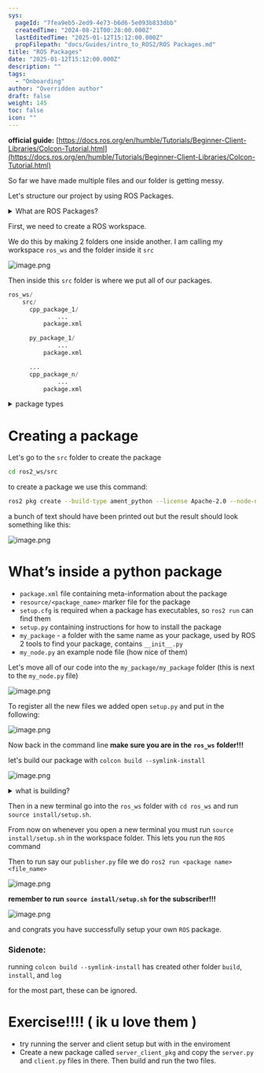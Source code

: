 ```yaml
---
sys:
  pageId: "7fea9eb5-2ed9-4e73-b6d6-5e093b833dbb"
  createdTime: "2024-08-21T00:28:00.000Z"
  lastEditedTime: "2025-01-12T15:12:00.000Z"
  propFilepath: "docs/Guides/intro_to_ROS2/ROS Packages.md"
title: "ROS Packages"
date: "2025-01-12T15:12:00.000Z"
description: ""
tags:
  - "Onboarding"
author: "Overridden author"
draft: false
weight: 145
toc: false
icon: ""
---
```


**official guide:** [https://docs.ros.org/en/humble/Tutorials/Beginner-Client-Libraries/Colcon-Tutorial.html](https://docs.ros.org/en/humble/Tutorials/Beginner-Client-Libraries/Colcon-Tutorial.html)

So far we have made multiple files and our folder is getting messy.

Let's structure our project by using ROS Packages.

<details>

<summary>What are ROS Packages?</summary>

ROS Packages are, as the name implies, packages of code that are highly sharable between ROS developers.

They consist of a folder, `package.xml` file, and source code

```python
      cpp_package_1/
		      ... imagine much code files here ..
          package.xml
```

</details>

First, we need to create a ROS workspace.

We do this by making 2 folders one inside another. I am calling my workspace `ros_ws` and the folder inside it `src`

![image.png](https://prod-files-secure.s3.us-west-2.amazonaws.com/d518164a-d88e-44d1-a4ee-3adb3bd8bce0/70706947-fd18-4537-a67b-e12946812d31/image.png?X-Amz-Algorithm=AWS4-HMAC-SHA256&X-Amz-Content-Sha256=UNSIGNED-PAYLOAD&X-Amz-Credential=ASIAZI2LB466TU72XS3E%2F20250224%2Fus-west-2%2Fs3%2Faws4_request&X-Amz-Date=20250224T061211Z&X-Amz-Expires=3600&X-Amz-Security-Token=IQoJb3JpZ2luX2VjEO7%2F%2F%2F%2F%2F%2F%2F%2F%2F%2FwEaCXVzLXdlc3QtMiJIMEYCIQCx0Cw%2BYTid0umlbGRYbT%2Bno4seGAId%2FHnsyFD5MwdAUQIhANaOBdGec3ST2zhApiiLv6cldJ1S3%2FV3Ke6PopCxgkEnKv8DCCcQABoMNjM3NDIzMTgzODA1Igw4MLpGnFkHdbLrRxMq3AOmAJsTcnci%2Btg4d1gbxwqGEXsFECOmFfoqF1%2FXPsSWmv%2FBH49PxJRfP2hppkJecIrmW6Tb1lb%2BxJfpthWlCjiCu5k8Bj5jItbTps86wLBcCrMUX7qC%2BAf9edQtd9hrp8Ip38JanZVfEO70gOdXQP4UwCWjDL%2FmVwhB6PRUHVO%2BwyzJ6eOCaaifO4vcBnAvZ3T6RhL%2BWYXZd6Yu9f39u220HLsNJr2uk2az1SqUEQMDmBQMvM%2Bqh8NOrllGu0QkNymHMNDxFR5cA0Z5A85DD6HtNZLPrTkKrpTEBwxKkXzY8KGU6dt8TvhAKcZKPWr3RzGbjTcfYeDGSKQpnTeZ%2BvbVUbYKcbYWHyhfiX6fPcrTIKxaEjSXxD5uWCa9K56m%2F1ekK84b5KGtZrkguLMLo2RWMNI%2F%2BLSnXyagxZ5sWfgg5RtqzWjl1dJoI1VWfJkGlVSz0saP7x1dFjO4XD3OKPnK0uvVq3hK%2FbUXRLlA0DQBHad4aGv%2FGtKrPdpgfstF5E%2B5SaGc0%2Bh1cjAmrM3yUZN6Ag2fIpJXviyghxUBXxc8%2BGq9JXc9YijSZ1rCN6O5K8accLIljNDHs93ns4hfg%2B%2B0UiWhULpTzyUJdZBTzltCYIOnb1Vej3mDpn8cgzC9lPC9BjqkATs3LcDxtAf3XU0AXYObFLJLc%2B8D2huiDWVogEYsusXK79acJwUfdJF8cHyfwfM0vedj7PLt1U0ZXWs8AllIxJwK6LQGQxsf1GgsYA7NWlKBFb2qdPJX2JUAbJhzJoUrcvTWYHru6W5IhMc1Cf5q9wbCd%2FOf3qwCN7QKx%2BwPkC02x6H%2BdgFjkhjeor2UAZh50L%2FPmTo%2FiRC1WCyQSW6ApER60Wg3&X-Amz-Signature=64a6c9837efa6af24dd92e3e3b51f14b0433aa5364e4c6d0d085dbecccc8089a&X-Amz-SignedHeaders=host&x-id=GetObject)

Then inside this `src` folder is where we put all of our packages.

```python
ros_ws/
    src/
      cpp_package_1/
		      ...
          package.xml

      py_package_1/
		      ...
          package.xml

      ...
      cpp_package_n/
		      ...
          package.xml

```

<details>

<summary>package types</summary>

packages can be either `C++` or python.

the intern file structure is different for each but for this guide we will stick to creating python packages

</details>

# Creating a package

Let's go to the `src` folder to create the package

```bash
cd ros2_ws/src
```

to create a package we use this command:

```bash
ros2 pkg create --build-type ament_python --license Apache-2.0 --node-name my_node my_package
```

a bunch of text should have been printed out but the result should look something like this:

![image.png](https://prod-files-secure.s3.us-west-2.amazonaws.com/d518164a-d88e-44d1-a4ee-3adb3bd8bce0/e6cf1e3f-8512-4a3e-b131-079f800bf3e8/image.png?X-Amz-Algorithm=AWS4-HMAC-SHA256&X-Amz-Content-Sha256=UNSIGNED-PAYLOAD&X-Amz-Credential=ASIAZI2LB466TU72XS3E%2F20250224%2Fus-west-2%2Fs3%2Faws4_request&X-Amz-Date=20250224T061211Z&X-Amz-Expires=3600&X-Amz-Security-Token=IQoJb3JpZ2luX2VjEO7%2F%2F%2F%2F%2F%2F%2F%2F%2F%2FwEaCXVzLXdlc3QtMiJIMEYCIQCx0Cw%2BYTid0umlbGRYbT%2Bno4seGAId%2FHnsyFD5MwdAUQIhANaOBdGec3ST2zhApiiLv6cldJ1S3%2FV3Ke6PopCxgkEnKv8DCCcQABoMNjM3NDIzMTgzODA1Igw4MLpGnFkHdbLrRxMq3AOmAJsTcnci%2Btg4d1gbxwqGEXsFECOmFfoqF1%2FXPsSWmv%2FBH49PxJRfP2hppkJecIrmW6Tb1lb%2BxJfpthWlCjiCu5k8Bj5jItbTps86wLBcCrMUX7qC%2BAf9edQtd9hrp8Ip38JanZVfEO70gOdXQP4UwCWjDL%2FmVwhB6PRUHVO%2BwyzJ6eOCaaifO4vcBnAvZ3T6RhL%2BWYXZd6Yu9f39u220HLsNJr2uk2az1SqUEQMDmBQMvM%2Bqh8NOrllGu0QkNymHMNDxFR5cA0Z5A85DD6HtNZLPrTkKrpTEBwxKkXzY8KGU6dt8TvhAKcZKPWr3RzGbjTcfYeDGSKQpnTeZ%2BvbVUbYKcbYWHyhfiX6fPcrTIKxaEjSXxD5uWCa9K56m%2F1ekK84b5KGtZrkguLMLo2RWMNI%2F%2BLSnXyagxZ5sWfgg5RtqzWjl1dJoI1VWfJkGlVSz0saP7x1dFjO4XD3OKPnK0uvVq3hK%2FbUXRLlA0DQBHad4aGv%2FGtKrPdpgfstF5E%2B5SaGc0%2Bh1cjAmrM3yUZN6Ag2fIpJXviyghxUBXxc8%2BGq9JXc9YijSZ1rCN6O5K8accLIljNDHs93ns4hfg%2B%2B0UiWhULpTzyUJdZBTzltCYIOnb1Vej3mDpn8cgzC9lPC9BjqkATs3LcDxtAf3XU0AXYObFLJLc%2B8D2huiDWVogEYsusXK79acJwUfdJF8cHyfwfM0vedj7PLt1U0ZXWs8AllIxJwK6LQGQxsf1GgsYA7NWlKBFb2qdPJX2JUAbJhzJoUrcvTWYHru6W5IhMc1Cf5q9wbCd%2FOf3qwCN7QKx%2BwPkC02x6H%2BdgFjkhjeor2UAZh50L%2FPmTo%2FiRC1WCyQSW6ApER60Wg3&X-Amz-Signature=1fa18af845955e089a8d5132eb9bfef484702e7ff4612ced582ee0cd8d87f936&X-Amz-SignedHeaders=host&x-id=GetObject)

# What’s inside a python package

- `package.xml` file containing meta-information about the package
- `resource/<package_name>` marker file for the package
- `setup.cfg` is required when a package has executables, so `ros2 run` can find them
- `setup.py` containing instructions for how to install the package
- `my_package` - a folder with the same name as your package, used by ROS 2 tools to find your package, contains `__init__.py`
- `my_node.py` an example node file (how nice of them)

Let's move all of our code into the `my_package/my_package` folder (this is next to the `my_node.py` file)

![image.png](https://prod-files-secure.s3.us-west-2.amazonaws.com/d518164a-d88e-44d1-a4ee-3adb3bd8bce0/9ce58f11-0da9-4d3e-b86d-506a9685d378/image.png?X-Amz-Algorithm=AWS4-HMAC-SHA256&X-Amz-Content-Sha256=UNSIGNED-PAYLOAD&X-Amz-Credential=ASIAZI2LB466TU72XS3E%2F20250224%2Fus-west-2%2Fs3%2Faws4_request&X-Amz-Date=20250224T061211Z&X-Amz-Expires=3600&X-Amz-Security-Token=IQoJb3JpZ2luX2VjEO7%2F%2F%2F%2F%2F%2F%2F%2F%2F%2FwEaCXVzLXdlc3QtMiJIMEYCIQCx0Cw%2BYTid0umlbGRYbT%2Bno4seGAId%2FHnsyFD5MwdAUQIhANaOBdGec3ST2zhApiiLv6cldJ1S3%2FV3Ke6PopCxgkEnKv8DCCcQABoMNjM3NDIzMTgzODA1Igw4MLpGnFkHdbLrRxMq3AOmAJsTcnci%2Btg4d1gbxwqGEXsFECOmFfoqF1%2FXPsSWmv%2FBH49PxJRfP2hppkJecIrmW6Tb1lb%2BxJfpthWlCjiCu5k8Bj5jItbTps86wLBcCrMUX7qC%2BAf9edQtd9hrp8Ip38JanZVfEO70gOdXQP4UwCWjDL%2FmVwhB6PRUHVO%2BwyzJ6eOCaaifO4vcBnAvZ3T6RhL%2BWYXZd6Yu9f39u220HLsNJr2uk2az1SqUEQMDmBQMvM%2Bqh8NOrllGu0QkNymHMNDxFR5cA0Z5A85DD6HtNZLPrTkKrpTEBwxKkXzY8KGU6dt8TvhAKcZKPWr3RzGbjTcfYeDGSKQpnTeZ%2BvbVUbYKcbYWHyhfiX6fPcrTIKxaEjSXxD5uWCa9K56m%2F1ekK84b5KGtZrkguLMLo2RWMNI%2F%2BLSnXyagxZ5sWfgg5RtqzWjl1dJoI1VWfJkGlVSz0saP7x1dFjO4XD3OKPnK0uvVq3hK%2FbUXRLlA0DQBHad4aGv%2FGtKrPdpgfstF5E%2B5SaGc0%2Bh1cjAmrM3yUZN6Ag2fIpJXviyghxUBXxc8%2BGq9JXc9YijSZ1rCN6O5K8accLIljNDHs93ns4hfg%2B%2B0UiWhULpTzyUJdZBTzltCYIOnb1Vej3mDpn8cgzC9lPC9BjqkATs3LcDxtAf3XU0AXYObFLJLc%2B8D2huiDWVogEYsusXK79acJwUfdJF8cHyfwfM0vedj7PLt1U0ZXWs8AllIxJwK6LQGQxsf1GgsYA7NWlKBFb2qdPJX2JUAbJhzJoUrcvTWYHru6W5IhMc1Cf5q9wbCd%2FOf3qwCN7QKx%2BwPkC02x6H%2BdgFjkhjeor2UAZh50L%2FPmTo%2FiRC1WCyQSW6ApER60Wg3&X-Amz-Signature=ff16631e2d2c7f6f56d66bf5de22c5ded1a609ade403bf9c78fb24ef4764fb35&X-Amz-SignedHeaders=host&x-id=GetObject)

To register all the new files we added open `setup.py` and put in the following:

![image.png](https://prod-files-secure.s3.us-west-2.amazonaws.com/d518164a-d88e-44d1-a4ee-3adb3bd8bce0/1cd7c262-4cae-4496-9d75-c178537d24a2/image.png?X-Amz-Algorithm=AWS4-HMAC-SHA256&X-Amz-Content-Sha256=UNSIGNED-PAYLOAD&X-Amz-Credential=ASIAZI2LB466TU72XS3E%2F20250224%2Fus-west-2%2Fs3%2Faws4_request&X-Amz-Date=20250224T061211Z&X-Amz-Expires=3600&X-Amz-Security-Token=IQoJb3JpZ2luX2VjEO7%2F%2F%2F%2F%2F%2F%2F%2F%2F%2FwEaCXVzLXdlc3QtMiJIMEYCIQCx0Cw%2BYTid0umlbGRYbT%2Bno4seGAId%2FHnsyFD5MwdAUQIhANaOBdGec3ST2zhApiiLv6cldJ1S3%2FV3Ke6PopCxgkEnKv8DCCcQABoMNjM3NDIzMTgzODA1Igw4MLpGnFkHdbLrRxMq3AOmAJsTcnci%2Btg4d1gbxwqGEXsFECOmFfoqF1%2FXPsSWmv%2FBH49PxJRfP2hppkJecIrmW6Tb1lb%2BxJfpthWlCjiCu5k8Bj5jItbTps86wLBcCrMUX7qC%2BAf9edQtd9hrp8Ip38JanZVfEO70gOdXQP4UwCWjDL%2FmVwhB6PRUHVO%2BwyzJ6eOCaaifO4vcBnAvZ3T6RhL%2BWYXZd6Yu9f39u220HLsNJr2uk2az1SqUEQMDmBQMvM%2Bqh8NOrllGu0QkNymHMNDxFR5cA0Z5A85DD6HtNZLPrTkKrpTEBwxKkXzY8KGU6dt8TvhAKcZKPWr3RzGbjTcfYeDGSKQpnTeZ%2BvbVUbYKcbYWHyhfiX6fPcrTIKxaEjSXxD5uWCa9K56m%2F1ekK84b5KGtZrkguLMLo2RWMNI%2F%2BLSnXyagxZ5sWfgg5RtqzWjl1dJoI1VWfJkGlVSz0saP7x1dFjO4XD3OKPnK0uvVq3hK%2FbUXRLlA0DQBHad4aGv%2FGtKrPdpgfstF5E%2B5SaGc0%2Bh1cjAmrM3yUZN6Ag2fIpJXviyghxUBXxc8%2BGq9JXc9YijSZ1rCN6O5K8accLIljNDHs93ns4hfg%2B%2B0UiWhULpTzyUJdZBTzltCYIOnb1Vej3mDpn8cgzC9lPC9BjqkATs3LcDxtAf3XU0AXYObFLJLc%2B8D2huiDWVogEYsusXK79acJwUfdJF8cHyfwfM0vedj7PLt1U0ZXWs8AllIxJwK6LQGQxsf1GgsYA7NWlKBFb2qdPJX2JUAbJhzJoUrcvTWYHru6W5IhMc1Cf5q9wbCd%2FOf3qwCN7QKx%2BwPkC02x6H%2BdgFjkhjeor2UAZh50L%2FPmTo%2FiRC1WCyQSW6ApER60Wg3&X-Amz-Signature=8320d89c8d16baa6d1c5a065366d20803642c1ba27b74c130447d18ae923df51&X-Amz-SignedHeaders=host&x-id=GetObject)

Now back in the command line **make sure you are in the** **`ros_ws`** **folder!!!**

let's build our package with `colcon build --symlink-install`

![image.png](https://prod-files-secure.s3.us-west-2.amazonaws.com/d518164a-d88e-44d1-a4ee-3adb3bd8bce0/2f2a0d27-b173-48fd-b189-5f5c0ce65619/image.png?X-Amz-Algorithm=AWS4-HMAC-SHA256&X-Amz-Content-Sha256=UNSIGNED-PAYLOAD&X-Amz-Credential=ASIAZI2LB466TU72XS3E%2F20250224%2Fus-west-2%2Fs3%2Faws4_request&X-Amz-Date=20250224T061211Z&X-Amz-Expires=3600&X-Amz-Security-Token=IQoJb3JpZ2luX2VjEO7%2F%2F%2F%2F%2F%2F%2F%2F%2F%2FwEaCXVzLXdlc3QtMiJIMEYCIQCx0Cw%2BYTid0umlbGRYbT%2Bno4seGAId%2FHnsyFD5MwdAUQIhANaOBdGec3ST2zhApiiLv6cldJ1S3%2FV3Ke6PopCxgkEnKv8DCCcQABoMNjM3NDIzMTgzODA1Igw4MLpGnFkHdbLrRxMq3AOmAJsTcnci%2Btg4d1gbxwqGEXsFECOmFfoqF1%2FXPsSWmv%2FBH49PxJRfP2hppkJecIrmW6Tb1lb%2BxJfpthWlCjiCu5k8Bj5jItbTps86wLBcCrMUX7qC%2BAf9edQtd9hrp8Ip38JanZVfEO70gOdXQP4UwCWjDL%2FmVwhB6PRUHVO%2BwyzJ6eOCaaifO4vcBnAvZ3T6RhL%2BWYXZd6Yu9f39u220HLsNJr2uk2az1SqUEQMDmBQMvM%2Bqh8NOrllGu0QkNymHMNDxFR5cA0Z5A85DD6HtNZLPrTkKrpTEBwxKkXzY8KGU6dt8TvhAKcZKPWr3RzGbjTcfYeDGSKQpnTeZ%2BvbVUbYKcbYWHyhfiX6fPcrTIKxaEjSXxD5uWCa9K56m%2F1ekK84b5KGtZrkguLMLo2RWMNI%2F%2BLSnXyagxZ5sWfgg5RtqzWjl1dJoI1VWfJkGlVSz0saP7x1dFjO4XD3OKPnK0uvVq3hK%2FbUXRLlA0DQBHad4aGv%2FGtKrPdpgfstF5E%2B5SaGc0%2Bh1cjAmrM3yUZN6Ag2fIpJXviyghxUBXxc8%2BGq9JXc9YijSZ1rCN6O5K8accLIljNDHs93ns4hfg%2B%2B0UiWhULpTzyUJdZBTzltCYIOnb1Vej3mDpn8cgzC9lPC9BjqkATs3LcDxtAf3XU0AXYObFLJLc%2B8D2huiDWVogEYsusXK79acJwUfdJF8cHyfwfM0vedj7PLt1U0ZXWs8AllIxJwK6LQGQxsf1GgsYA7NWlKBFb2qdPJX2JUAbJhzJoUrcvTWYHru6W5IhMc1Cf5q9wbCd%2FOf3qwCN7QKx%2BwPkC02x6H%2BdgFjkhjeor2UAZh50L%2FPmTo%2FiRC1WCyQSW6ApER60Wg3&X-Amz-Signature=ae70ecaf0717f65e71c884ad1116a290016cd1afbcddb64828e7c62d1ce3cc9e&X-Amz-SignedHeaders=host&x-id=GetObject)

<details>

<summary>what is building?</summary>

if you are a CS major at Rose-Hulman you will learn the answer to this in CSSE132

but TLDR; is it combines all the code files into one program that can be run easily 

</details>

Then in a new terminal go into the `ros_ws` folder with `cd ros_ws` and run `source install/setup.sh`. 

From now on whenever you open a new terminal you must run `source install/setup.sh` in the workspace folder. This lets you run the `ROS` command

Then to run say our `publisher.py` file we do `ros2 run <package name> <file_name>`

![image.png](https://prod-files-secure.s3.us-west-2.amazonaws.com/d518164a-d88e-44d1-a4ee-3adb3bd8bce0/4f4b1219-3a44-4632-aa0a-ce3471699f59/image.png?X-Amz-Algorithm=AWS4-HMAC-SHA256&X-Amz-Content-Sha256=UNSIGNED-PAYLOAD&X-Amz-Credential=ASIAZI2LB466TU72XS3E%2F20250224%2Fus-west-2%2Fs3%2Faws4_request&X-Amz-Date=20250224T061211Z&X-Amz-Expires=3600&X-Amz-Security-Token=IQoJb3JpZ2luX2VjEO7%2F%2F%2F%2F%2F%2F%2F%2F%2F%2FwEaCXVzLXdlc3QtMiJIMEYCIQCx0Cw%2BYTid0umlbGRYbT%2Bno4seGAId%2FHnsyFD5MwdAUQIhANaOBdGec3ST2zhApiiLv6cldJ1S3%2FV3Ke6PopCxgkEnKv8DCCcQABoMNjM3NDIzMTgzODA1Igw4MLpGnFkHdbLrRxMq3AOmAJsTcnci%2Btg4d1gbxwqGEXsFECOmFfoqF1%2FXPsSWmv%2FBH49PxJRfP2hppkJecIrmW6Tb1lb%2BxJfpthWlCjiCu5k8Bj5jItbTps86wLBcCrMUX7qC%2BAf9edQtd9hrp8Ip38JanZVfEO70gOdXQP4UwCWjDL%2FmVwhB6PRUHVO%2BwyzJ6eOCaaifO4vcBnAvZ3T6RhL%2BWYXZd6Yu9f39u220HLsNJr2uk2az1SqUEQMDmBQMvM%2Bqh8NOrllGu0QkNymHMNDxFR5cA0Z5A85DD6HtNZLPrTkKrpTEBwxKkXzY8KGU6dt8TvhAKcZKPWr3RzGbjTcfYeDGSKQpnTeZ%2BvbVUbYKcbYWHyhfiX6fPcrTIKxaEjSXxD5uWCa9K56m%2F1ekK84b5KGtZrkguLMLo2RWMNI%2F%2BLSnXyagxZ5sWfgg5RtqzWjl1dJoI1VWfJkGlVSz0saP7x1dFjO4XD3OKPnK0uvVq3hK%2FbUXRLlA0DQBHad4aGv%2FGtKrPdpgfstF5E%2B5SaGc0%2Bh1cjAmrM3yUZN6Ag2fIpJXviyghxUBXxc8%2BGq9JXc9YijSZ1rCN6O5K8accLIljNDHs93ns4hfg%2B%2B0UiWhULpTzyUJdZBTzltCYIOnb1Vej3mDpn8cgzC9lPC9BjqkATs3LcDxtAf3XU0AXYObFLJLc%2B8D2huiDWVogEYsusXK79acJwUfdJF8cHyfwfM0vedj7PLt1U0ZXWs8AllIxJwK6LQGQxsf1GgsYA7NWlKBFb2qdPJX2JUAbJhzJoUrcvTWYHru6W5IhMc1Cf5q9wbCd%2FOf3qwCN7QKx%2BwPkC02x6H%2BdgFjkhjeor2UAZh50L%2FPmTo%2FiRC1WCyQSW6ApER60Wg3&X-Amz-Signature=c1eaff216ebbb8b7317f2792dee93d3251eb1714e577ad7378fc3a345634ecd1&X-Amz-SignedHeaders=host&x-id=GetObject)

**remember to run** **`source install/setup.sh`** **for the subscriber!!!**

![image.png](https://prod-files-secure.s3.us-west-2.amazonaws.com/d518164a-d88e-44d1-a4ee-3adb3bd8bce0/02121119-dad4-49ec-8356-c956108b4243/image.png?X-Amz-Algorithm=AWS4-HMAC-SHA256&X-Amz-Content-Sha256=UNSIGNED-PAYLOAD&X-Amz-Credential=ASIAZI2LB466TU72XS3E%2F20250224%2Fus-west-2%2Fs3%2Faws4_request&X-Amz-Date=20250224T061211Z&X-Amz-Expires=3600&X-Amz-Security-Token=IQoJb3JpZ2luX2VjEO7%2F%2F%2F%2F%2F%2F%2F%2F%2F%2FwEaCXVzLXdlc3QtMiJIMEYCIQCx0Cw%2BYTid0umlbGRYbT%2Bno4seGAId%2FHnsyFD5MwdAUQIhANaOBdGec3ST2zhApiiLv6cldJ1S3%2FV3Ke6PopCxgkEnKv8DCCcQABoMNjM3NDIzMTgzODA1Igw4MLpGnFkHdbLrRxMq3AOmAJsTcnci%2Btg4d1gbxwqGEXsFECOmFfoqF1%2FXPsSWmv%2FBH49PxJRfP2hppkJecIrmW6Tb1lb%2BxJfpthWlCjiCu5k8Bj5jItbTps86wLBcCrMUX7qC%2BAf9edQtd9hrp8Ip38JanZVfEO70gOdXQP4UwCWjDL%2FmVwhB6PRUHVO%2BwyzJ6eOCaaifO4vcBnAvZ3T6RhL%2BWYXZd6Yu9f39u220HLsNJr2uk2az1SqUEQMDmBQMvM%2Bqh8NOrllGu0QkNymHMNDxFR5cA0Z5A85DD6HtNZLPrTkKrpTEBwxKkXzY8KGU6dt8TvhAKcZKPWr3RzGbjTcfYeDGSKQpnTeZ%2BvbVUbYKcbYWHyhfiX6fPcrTIKxaEjSXxD5uWCa9K56m%2F1ekK84b5KGtZrkguLMLo2RWMNI%2F%2BLSnXyagxZ5sWfgg5RtqzWjl1dJoI1VWfJkGlVSz0saP7x1dFjO4XD3OKPnK0uvVq3hK%2FbUXRLlA0DQBHad4aGv%2FGtKrPdpgfstF5E%2B5SaGc0%2Bh1cjAmrM3yUZN6Ag2fIpJXviyghxUBXxc8%2BGq9JXc9YijSZ1rCN6O5K8accLIljNDHs93ns4hfg%2B%2B0UiWhULpTzyUJdZBTzltCYIOnb1Vej3mDpn8cgzC9lPC9BjqkATs3LcDxtAf3XU0AXYObFLJLc%2B8D2huiDWVogEYsusXK79acJwUfdJF8cHyfwfM0vedj7PLt1U0ZXWs8AllIxJwK6LQGQxsf1GgsYA7NWlKBFb2qdPJX2JUAbJhzJoUrcvTWYHru6W5IhMc1Cf5q9wbCd%2FOf3qwCN7QKx%2BwPkC02x6H%2BdgFjkhjeor2UAZh50L%2FPmTo%2FiRC1WCyQSW6ApER60Wg3&X-Amz-Signature=604ee0d11ae4c69528087ac1b8ee8459d988dc585a9dae0275af85fe731d2cd2&X-Amz-SignedHeaders=host&x-id=GetObject)

and congrats you have successfully setup your own `ROS` package.

### Sidenote:

running `colcon build --symlink-install` has created other folder `build`, `install`, and `log`

for the most part, these can be ignored.

# Exercise!!!! ( ik u love them )

- try running the server and client setup but with in the enviroment
- Create a new package called `server_client_pkg` and copy the `server.py` and `client.py` files in there. Then build and run the two files.
